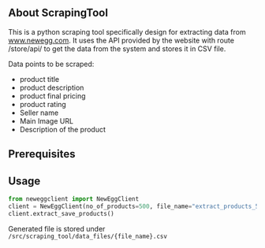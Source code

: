 ## About ScrapingTool

This is a python scraping tool specifically design for extracting data from www.newegg.com.
It uses the API provided by the website with route /store/api/ to get the data from the system and stores it in CSV file.

Data points to be scraped:
* product title
* product description
* product final pricing
* product rating
* Seller name
* Main Image URL 
* Description of the product

## Prerequisites

## Usage

```Python
from neweggclient import NewEggClient
client = NewEggClient(no_of_products=500, file_name="extract_products_500")
client.extract_save_products()
```

Generated file is stored under 
```/src/scraping_tool/data_files/{file_name}.csv```




